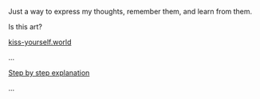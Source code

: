 Just a way to express my thoughts, remember them, and learn from them.

Is this art?

[kiss-yourself.world](https://kiss-yourself.world)

...

[Step by step explanation](https://github.com/fsl0110/kiss-yourself/commits/main)

...
